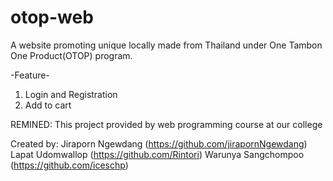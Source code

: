 # otop-web

A website promoting unique locally made from Thailand under One Tambon One Product(OTOP) program.

-Feature-
1. Login and Registration
2. Add to cart

REMINED: This project provided by web programming course at our college

Created by: 
Jiraporn Ngewdang (https://github.com/jirapornNgewdang)
Lapat Udomwallop (https://github.com/Rintori)
Warunya Sangchompoo (https://github.com/iceschp)
